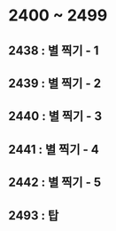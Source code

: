 # 2400 ~ 2499


## 2438 : 별 찍기 - 1

## 2439 : 별 찍기 - 2

## 2440 : 별 찍기 - 3

## 2441 : 별 찍기 - 4

## 2442 : 별 찍기 - 5

## 2493 : 탑

